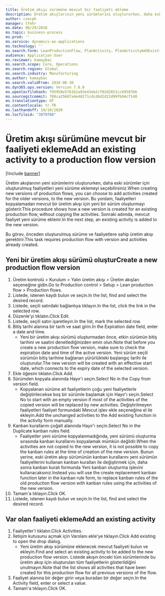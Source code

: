 ```yaml
---
title: Üretim akışı sürümüne mevcut bir faaliyeti ekleme
description: Üretim akışlarının yeni sürümlerini oluştururken, daha eski sürümler için oluşturulmuş faaliyetleri yeni sürüme eklemeyi seçebilirsiniz.
author: cvocph
manager: tfehr
ms.date: 08/29/2018
ms.topic: business-process
ms.prod: ''
ms.service: dynamics-ax-applications
ms.technology: ''
ms.search.form: LeanProductionFlow, PlanActivity, PlanActivityAddExisting, PlanActivityAddExistingLookup
audience: Application User
ms.reviewer: kamaybac
ms.search.scope: Core, Operations
ms.search.region: Global
ms.search.industry: Manufacturing
ms.author: kamaybac
ms.search.validFrom: 2016-06-30
ms.dyn365.ops.version: Version 7.0.0
ms.openlocfilehash: f95958e57b1b1a93e43eb2cf02d2651ccb9587b6
ms.sourcegitcommit: 708ca25687a4e48271cdcd6d2d22d99fb94cf140
ms.translationtype: HT
ms.contentlocale: tr-TR
ms.lasthandoff: 10/10/2020
ms.locfileid: "3979768"
---
```

# <a name="add-an-existing-activity-to-a-production-flow-version"></a><span data-ttu-id="62076-103">Üretim akışı sürümüne mevcut bir faaliyeti ekleme</span><span class="sxs-lookup"><span data-stu-id="62076-103">Add an existing activity to a production flow version</span></span>

[!include [banner](../../includes/banner.md)]

<span data-ttu-id="62076-104">Üretim akışlarının yeni sürümlerini oluştururken, daha eski sürümler için oluşturulmuş faaliyetleri yeni sürüme eklemeyi seçebilirsiniz.</span><span class="sxs-lookup"><span data-stu-id="62076-104">When creating new versions of production flows, you can choose to add activities created for the older versions, to the new version.</span></span> <span data-ttu-id="62076-105">Bu yordam, faaliyetleri kopyalamadan mevcut bir üretim akışı için yeni bir sürüm oluşturmayı gösterir.</span><span class="sxs-lookup"><span data-stu-id="62076-105">This procedure shows how a new version is created for an existing production flow, without copying the activities.</span></span> <span data-ttu-id="62076-106">Sonraki adımda, mevcut faaliyet yeni sürüme eklenir.</span><span class="sxs-lookup"><span data-stu-id="62076-106">In the next step, an existing activity is added to the new version.</span></span> 

<span data-ttu-id="62076-107">Bu görev, önceden oluşturulmuş sürüme ve faaliyetlere sahip üretim akışı gerektirir.</span><span class="sxs-lookup"><span data-stu-id="62076-107">This task requires production flow with version and activities already created.</span></span>


## <a name="create-a-new-production-flow-version"></a><span data-ttu-id="62076-108">Yeni bir üretim akışı sürümü oluştur</span><span class="sxs-lookup"><span data-stu-id="62076-108">Create a new production flow version</span></span>
1. <span data-ttu-id="62076-109">Üretim kontrolü > Kurulum > Yalın üretim akışı > Üretim akışları seçeneğine gidin.</span><span class="sxs-lookup"><span data-stu-id="62076-109">Go to Production control > Setup > Lean production flow > Production flows.</span></span>
2. <span data-ttu-id="62076-110">Listede, istenen kaydı bulun ve seçin.</span><span class="sxs-lookup"><span data-stu-id="62076-110">In the list, find and select the desired record.</span></span>
3. <span data-ttu-id="62076-111">Listede, seçili satırdaki bağlantıya tıklayın.</span><span class="sxs-lookup"><span data-stu-id="62076-111">In the list, click the link in the selected row.</span></span>
4. <span data-ttu-id="62076-112">Düzenle'yi tıklatın.</span><span class="sxs-lookup"><span data-stu-id="62076-112">Click Edit.</span></span>
5. <span data-ttu-id="62076-113">Listede, seçili satırı işaretleyin.</span><span class="sxs-lookup"><span data-stu-id="62076-113">In the list, mark the selected row.</span></span>
6. <span data-ttu-id="62076-114">Bitiş tarihi alanına bir tarih ve saat girin.</span><span class="sxs-lookup"><span data-stu-id="62076-114">In the Expiration date field, enter a date and time.</span></span>
    * <span data-ttu-id="62076-115">Yeni bir üretim akışı sürümü oluşturmadan önce, etkin sürümün bitiş tarihini ve saatini denetlediğinizden emin olun.</span><span class="sxs-lookup"><span data-stu-id="62076-115">Note that before you create a new production flow version, make sure to check the expiration date and time of the active version.</span></span> <span data-ttu-id="62076-116">Yeni sürüm seçili sürümün bitiş tarihine bağlanan yürürlükteki başlangıç tarihi ile oluşturulur.</span><span class="sxs-lookup"><span data-stu-id="62076-116">The new version will be created with an effective start date, which connects to the expiry date of the selected version.</span></span>  
7. <span data-ttu-id="62076-117">Ekle öğesini tıklatın.</span><span class="sxs-lookup"><span data-stu-id="62076-117">Click Add.</span></span>
8. <span data-ttu-id="62076-118">Sürümden kopyala alanında Hayır'ı seçin.</span><span class="sxs-lookup"><span data-stu-id="62076-118">Select No in the Copy from version field.</span></span>
    * <span data-ttu-id="62076-119">Kopyalanan sürüme ait faaliyetlerin çoğu yeni faaliyetlerle değiştirilecekse boş bir sürümle başlamak için Hayır'ı seçin.</span><span class="sxs-lookup"><span data-stu-id="62076-119">Select No to start with an empty version if most of the activities of the copied version will be replaced by new activities.</span></span> <span data-ttu-id="62076-120">Değiştirilmeyen faaliyetleri faaliyet formundaki Mevcut işlev ekle seçeneğine el ile ekleyin.</span><span class="sxs-lookup"><span data-stu-id="62076-120">Add the unchanged activities to the Add existing function in the activity form manually.</span></span>  
9. <span data-ttu-id="62076-121">Kanban kurallarını çoğalt alanında Hayır'ı seçin.</span><span class="sxs-lookup"><span data-stu-id="62076-121">Select No in the Duplicate kanban rules field.</span></span>
    * <span data-ttu-id="62076-122">Faaliyetler yeni sürüme kopyalanmadığında, yeni sürümü oluşturma sırasında kanban kurallarını kopyalamak mümkün değildir.</span><span class="sxs-lookup"><span data-stu-id="62076-122">When the activities are not copied to the new version, it is not possible to copy the kanban rules at the time of creation of the new version.</span></span>   <span data-ttu-id="62076-123">Bunun yerine, eski üretim akışı sürümünün kanban kurallarını yeni sürümün faaliyetlerini kullanan kanban kuralları ile değiştirmek için, daha sonra kanban kuralı formunda Yeni kanban oluşturma işlevini kullanacaksınız.</span><span class="sxs-lookup"><span data-stu-id="62076-123">Instead you will use the create replacement kanban function later in the kanban rule form, to replace kanban rules of the old production flow version with kanban rules using the activities of the new version.</span></span>  
10. <span data-ttu-id="62076-124">Tamam'a tıklayın.</span><span class="sxs-lookup"><span data-stu-id="62076-124">Click OK.</span></span>
11. <span data-ttu-id="62076-125">Listede, istenen kaydı bulun ve seçin.</span><span class="sxs-lookup"><span data-stu-id="62076-125">In the list, find and select the desired record.</span></span>

## <a name="add-an-existing-activity"></a><span data-ttu-id="62076-126">Var olan faaliyeti ekleme</span><span class="sxs-lookup"><span data-stu-id="62076-126">Add an existing activity</span></span>
1. <span data-ttu-id="62076-127">Faaliyetler'i tıklatın.</span><span class="sxs-lookup"><span data-stu-id="62076-127">Click Activities.</span></span>
2. <span data-ttu-id="62076-128">İletişim kutusunu açmak için Varolanı ekle'ye tıklayın.</span><span class="sxs-lookup"><span data-stu-id="62076-128">Click Add existing to open the drop dialog.</span></span>
    * <span data-ttu-id="62076-129">Yeni üretim akışı sürümüne eklenecek mevcut faaliyeti bulun ve ekleyin.</span><span class="sxs-lookup"><span data-stu-id="62076-129">Find and select an existing activity to be added to the new production flow version.</span></span>  <span data-ttu-id="62076-130">Listede akışın önceki tüm sürümlerinde bu üretim akışı için oluşturulan tüm faaliyetlerin gösterildiğini unutmayın.</span><span class="sxs-lookup"><span data-stu-id="62076-130">Note that the list shows all activities that have been created for this production flow for all previous versions of the flow.</span></span>  
3. <span data-ttu-id="62076-131">Faaliyet alanına bir değer girin veya buradan bir değer seçin.</span><span class="sxs-lookup"><span data-stu-id="62076-131">In the Activity field, enter or select a value.</span></span>
4. <span data-ttu-id="62076-132">Tamam'a tıklayın.</span><span class="sxs-lookup"><span data-stu-id="62076-132">Click OK.</span></span>

